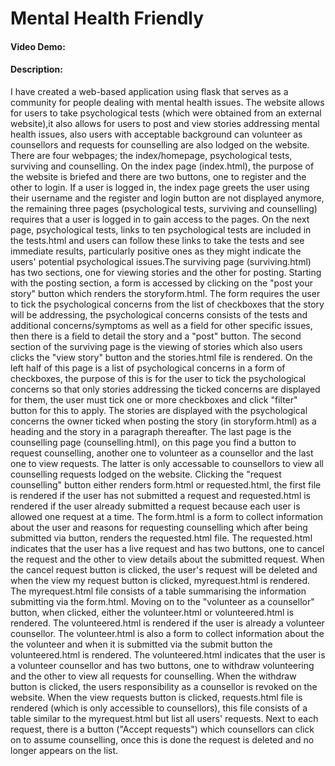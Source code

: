 # Mental Health Friendly
#### Video Demo: <URL>
#### Description:
I have created a web-based application using flask that serves as a community for people dealing with mental health issues. The website allows for users to take psychological tests (which were obtained from an external website),it also allows for users to post and view stories addressing mental health issues, also users with acceptable background can volunteer as counsellors and requests for counselling are also lodged on the website. There are four webpages; the index/homepage, psychological tests, surviving and counselling. On the index page (index.html), the purpose of the website is briefed and there are two buttons, one to register and the other to login. If a user is logged in, the index page greets the user using their username and the register and login button are not displayed anymore, the remaining three pages (psychological tests, surviving and counselling) requires that a user is logged in to gain access to the pages. On the next page, psychological tests, links to ten psychological tests are included in the tests.html and users can follow these links to take the tests and see immediate results, particularly positive ones as they might indicate the users' potential psychological issues.The surviving page (surviving.html) has two sections, one for viewing stories and the other for posting. Starting with the posting section, a form is accessed by clicking on the "post your story" button which renders the storyform.html. The form requires the user to tick the psychological concerns from the list of checkboxes that the story will be addressing, the psychological concerns consists of the tests and additional concerns/symptoms as well as a field for other specific issues, then there is a field to detail the story and a "post" button. The second section of the surviving page is the viewing of stories which also users clicks the "view story" button and the stories.html file is rendered. On the left half of this page is a list of psychological concerns in a form of checkboxes, the purpose of this is for the user to tick the psychological concerns so that only stories addressing the ticked concerns are displayed for them, the user must tick one or more checkboxes and click "filter" button for this to apply. The stories are displayed with the psychological concerns the owner ticked when posting the story (in storyform.html) as a heading and the story in a paragraph thereafter. The last page is the counselling page (counselling.html), on this page you find a button to request counselling, another one to volunteer as a counsellor and the last one to view requests. The latter is only accessable to counsellors to view all counselling requests lodged on the website. Clicking the "request counselling" button either renders form.html or requested.html, the first file is rendered if the user has not submitted a request and requested.html is rendered if the user already submitted a request because each user is allowed one request at a time. The form.html is a form to collect information about the user and reasons for requesting counselling which after being submitted via button, renders the requested.html file. The requested.html indicates that the user has a live request and has two buttons, one to cancel the request and the other to view details about the submitted request. When the cancel request button is clicked, the user's request will be  deleted and when the view my request button is clicked, myrequest.html is rendered. The myrequest.html file consists of a table summarising the information submitting via the form.html. Moving on to the "volunteer as a counsellor" button, when clicked, either the volunteer.html or volunteered.html is rendered. The volunteered.html is rendered if the user is already a volunteer counsellor. The volunteer.html is also a form to collect information about the the volunteer and when it is submitted via the submit button the volunteered.html is rendered. The volunteered.html indicates that the user is a volunteer counsellor and has two buttons, one to withdraw volunteering and the other to view all requests for counselling. When the withdraw button is clicked, the users responsibility as a counsellor is revoked on the website. When the view requests button is clicked, requests.html file is rendered (which is only accessible to counsellors), this file consists of a table similar to the myrequest.html but list all users' requests. Next to each request, there is a button ("Accept requests") which counsellors can click on to assume counselling, once this is done the request is deleted and no longer appears on the list.
